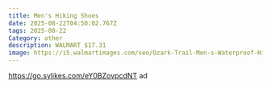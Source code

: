 ```yaml
---
title: Men's Hiking Shoes
date: 2025-08-22T04:50:02.767Z
tags: 2025-08-22
Category: other
description: WALMART $17.31
image: https://i5.walmartimages.com/seo/Ozark-Trail-Men-s-Waterproof-Hiking-Shoes-Sizes-6-12_0ebe9f43-83bc-4992-bf2e-9c68a00b7a45.57fd8204374f36ab903dcf3426d73c57.jpeg?odnHeight=573&odnWidth=573&odnBg=FFFFFF
---
```

https://go.sylikes.com/eY0BZovpcdNT ad